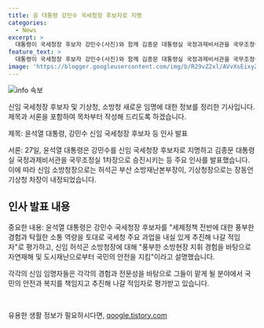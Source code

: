 ```yaml
---
title: 윤 대통령 강민수 국세청장 후보자로 지명
categories:
  - News
excerpt: >
  대통령이 국세청장 후보자 강민수(사진)와 함께 김종문 대통령실 국정과제비서관을 국무조정실 1차장으로, 소방청장과 기상청장에도 인사를 발표했다. 허석곤 부산 소방재난본부장이 소방청장으로, 장동언 기상청 차장이 기상청장으로 내정됐다. 이번 인선은 대통령실에 따르면 다음 달까지 계속될 예정이며, 국세청장 후보자에 대해 풍부한 경험과 소통 역량을 인정하고, 신임 소방청장과 기상청장도 각각 소방 및 기상분야에서 안전하고 안정적인 서비스를 제공할 적임자로 평가했다.
feature_text: >
  대통령이 국세청장 후보자 강민수(사진)와 함께 김종문 대통령실 국정과제비서관을 국무조정실 1차장으로, 소방청장과 기상청장에도 인사를 발표했다. 허석곤 부산 소방재난본부장이 소방청장으로, 장동언 기상청 차장이 기상청장으로 내정됐다. 이번 인선은 대통령실에 따르면 다음 달까지 계속될 예정이며, 국세청장 후보자에 대해 풍부한 경험과 소통 역량을 인정하고, 신임 소방청장과 기상청장도 각각 소방 및 기상분야에서 안전하고 안정적인 서비스를 제공할 적임자로 평가했다.
image: 'https://blogger.googleusercontent.com/img/b/R29vZ2xl/AVvXsEixyZcFfHzMRdzZMjFBmAUKJYCLCGyLL1o632UiGVXcaFdKo_bkvkuCioo0uUKlGfBVcT3P84aROyZIXSBEx3Aw5nCQ3pTgDom1WDC4m8eifvWiAmWEEVb4x6G_l8C0QH225ldMjyaFvpxGEBGNO37VmDTDMHGhJPq73UglMfDca1-0aw/s1600/blogspot.png'
---
```


<p><img src="https://blogger.googleusercontent.com/img/b/R29vZ2xl/AVvXsEixyZcFfHzMRdzZMjFBmAUKJYCLCGyLL1o632UiGVXcaFdKo_bkvkuCioo0uUKlGfBVcT3P84aROyZIXSBEx3Aw5nCQ3pTgDom1WDC4m8eifvWiAmWEEVb4x6G_l8C0QH225ldMjyaFvpxGEBGNO37VmDTDMHGhJPq73UglMfDca1-0aw/s1600/blogspot.png" alt="info 속보" /></p>

<p>신임 국세청장 후보자 및 기상청, 소방청 새로운 임명에 대한 정보를 정리한 기사입니다. 제목과 서론을 포함하여 목차부터 작성해 드리도록 하겠습니다.</p>

<p>제목: 윤석열 대통령, 강민수 신임 국세청장 후보자 등 인사 발표</p>

<p>서론:
27일, 윤석열 대통령은 강민수를 신임 국세청장 후보자로 지명하고 김종문 대통령실 국정과제비서관을 국무조정실 1차장으로 승진시키는 등 주요 인사를 발표했습니다. 이에 따라 신임 소방청장으로는 허석곤 부산 소방재난본부장이, 기상청장으로는 장동언 기상청 차장이 내정되었습니다.</p>

<h2 data-ke-size="size26">인사 발표 내용</h2>

<p>중요한 내용:
윤석열 대통령은 강민수 국세청장 후보자를 "세제정책 전반에 대한 풍부한 경험과 탁월한 소통 역량을 토대로 국세청 주요 과업을 내실 있게 추진해 나갈 적임자"로 평가하고, 신임 허석곤 소방청장에 대해 "풍부한 소방현장 지휘 경험을 바탕으로 자연재해 및 도시재난으로부터 국민의 안전을 지킴"이라고 설명했습니다.</p>

<p>각각의 신임 임명자들은 각각의 경험과 전문성을 바탕으로 그들이 맡게 될 분야에서 국민의 안전과 복지를 책임지고 추진해 나갈 적임자로 평가받고 있습니다.</p>

<p data-ke-size="size16">&nbsp;</p>
유용한 생활 정보가 필요하시다면, <a href="https://qoogle.tistory.com" rel="dofollow">qoogle.tistory.com</a>


